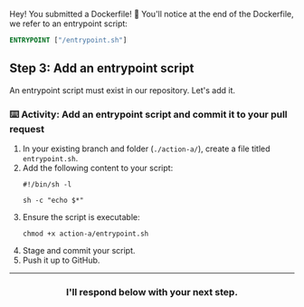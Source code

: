 Hey! You submitted a Dockerfile! :tada: You'll notice at the end of the Dockerfile, we refer to an entrypoint script: 

```Dockerfile
ENTRYPOINT ["/entrypoint.sh"]
```
## Step 3: Add an entrypoint script

An entrypoint script must exist in our repository. Let's add it. 

### :keyboard: Activity: Add an entrypoint script and commit it to your pull request

1. In your existing branch and folder (`./action-a/`), create a file titled `entrypoint.sh`.
1. Add the following content to your script:
    ```shell
    #!/bin/sh -l

    sh -c "echo $*"
    ```
1. Ensure the script is executable:
    ```shell
    chmod +x action-a/entrypoint.sh
    ```
1. Stage and commit your script.
1. Push it up to GitHub. 

<hr>
<h3 align="center">I'll respond below with your next step.</h3>
